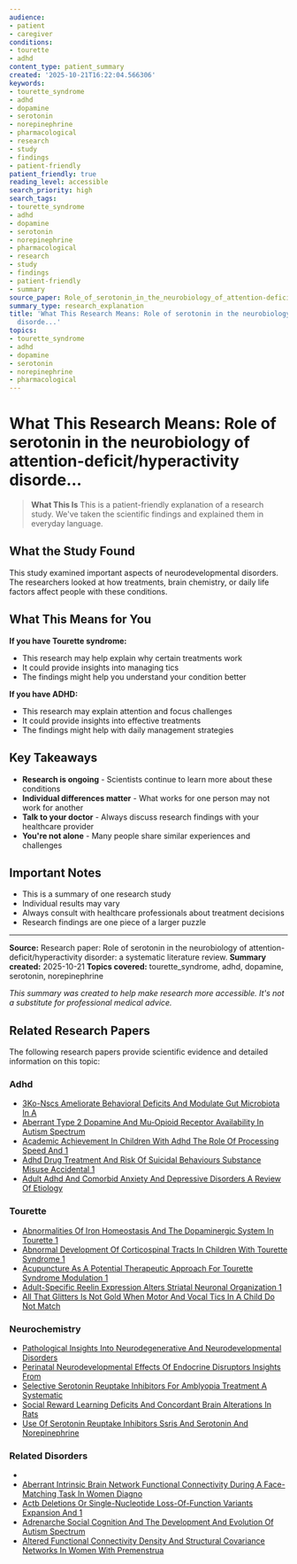 ```yaml
---
audience:
- patient
- caregiver
conditions:
- tourette
- adhd
content_type: patient_summary
created: '2025-10-21T16:22:04.566306'
keywords:
- tourette_syndrome
- adhd
- dopamine
- serotonin
- norepinephrine
- pharmacological
- research
- study
- findings
- patient-friendly
patient_friendly: true
reading_level: accessible
search_priority: high
search_tags:
- tourette_syndrome
- adhd
- dopamine
- serotonin
- norepinephrine
- pharmacological
- research
- study
- findings
- patient-friendly
- summary
source_paper: Role_of_serotonin_in_the_neurobiology_of_attention-deficithyperactivity_disorder_a_systematic_litera.md
summary_type: research_explanation
title: 'What This Research Means: Role of serotonin in the neurobiology of attention-deficit/hyperactivity
  disorde...'
topics:
- tourette_syndrome
- adhd
- dopamine
- serotonin
- norepinephrine
- pharmacological
---
```


# What This Research Means: Role of serotonin in the neurobiology of attention-deficit/hyperactivity disorde...

> **What This Is**
> This is a patient-friendly explanation of a research study. We've taken the scientific findings and explained them in everyday language.

## What the Study Found

This study examined important aspects of neurodevelopmental disorders. The researchers looked at how treatments, brain chemistry, or daily life factors affect people with these conditions.

## What This Means for You

**If you have Tourette syndrome:**
- This research may help explain why certain treatments work
- It could provide insights into managing tics
- The findings might help you understand your condition better

**If you have ADHD:**
- This research may explain attention and focus challenges
- It could provide insights into effective treatments
- The findings might help with daily management strategies

## Key Takeaways

- **Research is ongoing** - Scientists continue to learn more about these conditions
- **Individual differences matter** - What works for one person may not work for another
- **Talk to your doctor** - Always discuss research findings with your healthcare provider
- **You're not alone** - Many people share similar experiences and challenges

## Important Notes

- This is a summary of one research study
- Individual results may vary
- Always consult with healthcare professionals about treatment decisions
- Research findings are one piece of a larger puzzle

---

**Source:** Research paper: Role of serotonin in the neurobiology of attention-deficit/hyperactivity disorder: a systematic literature review.
**Summary created:** 2025-10-21
**Topics covered:** tourette_syndrome, adhd, dopamine, serotonin, norepinephrine

*This summary was created to help make research more accessible. It's not a substitute for professional medical advice.*


## Related Research Papers

The following research papers provide scientific evidence and detailed information on this topic:

### Adhd

- [3Ko-Nscs Ameliorate Behavioral Deficits And Modulate Gut Microbiota In A](../research/research\adhd\3ko-nscs_ameliorate_behavioral_deficits_and_modulate_gut_microbiota_in_a.md)
- [Aberrant Type 2 Dopamine And Mu-Opioid Receptor Availability In Autism Spectrum](../research/research\adhd\aberrant_type_2_dopamine_and_mu-opioid_receptor_availability_in_autism_spectrum.md)
- [Academic Achievement In Children With Adhd The Role Of Processing Speed And 1](../research/research\adhd\academic_achievement_in_children_with_adhd_the_role_of_processing_speed_and_1.md)
- [Adhd Drug Treatment And Risk Of Suicidal Behaviours Substance Misuse Accidental 1](../research/research\adhd\adhd_drug_treatment_and_risk_of_suicidal_behaviours_substance_misuse_accidental_1.md)
- [Adult Adhd And Comorbid Anxiety And Depressive Disorders A Review Of Etiology](../research/research\adhd\adult_adhd_and_comorbid_anxiety_and_depressive_disorders_a_review_of_etiology.md)

### Tourette

- [Abnormalities Of Iron Homeostasis And The Dopaminergic System In Tourette 1](../research/research\tourette\abnormalities_of_iron_homeostasis_and_the_dopaminergic_system_in_tourette_1.md)
- [Abnormal Development Of Corticospinal Tracts In Children With Tourette Syndrome 1](../research/research\tourette\abnormal_development_of_corticospinal_tracts_in_children_with_tourette_syndrome_1.md)
- [Acupuncture As A Potential Therapeutic Approach For Tourette Syndrome Modulation 1](../research/research\tourette\acupuncture_as_a_potential_therapeutic_approach_for_tourette_syndrome_modulation_1.md)
- [Adult-Specific Reelin Expression Alters Striatal Neuronal Organization 1](../research/research\tourette\adult-specific_reelin_expression_alters_striatal_neuronal_organization_1.md)
- [All That Glitters Is Not Gold When Motor And Vocal Tics In A Child Do Not Match](../research/research\tourette\all_that_glitters_is_not_gold_when_motor_and_vocal_tics_in_a_child_do_not_match.md)

### Neurochemistry

- [Pathological Insights Into Neurodegenerative And Neurodevelopmental Disorders](../research/research\neurochemistry\pathological_insights_into_neurodegenerative_and_neurodevelopmental_disorders.md)
- [Perinatal Neurodevelopmental Effects Of Endocrine Disruptors Insights From](../research/research\neurochemistry\perinatal_neurodevelopmental_effects_of_endocrine_disruptors_insights_from.md)
- [Selective Serotonin Reuptake Inhibitors For Amblyopia Treatment A Systematic](../research/research\neurochemistry\selective_serotonin_reuptake_inhibitors_for_amblyopia_treatment_a_systematic.md)
- [Social Reward Learning Deficits And Concordant Brain Alterations In Rats](../research/research\neurochemistry\social_reward_learning_deficits_and_concordant_brain_alterations_in_rats.md)
- [Use Of Serotonin Reuptake Inhibitors Ssris And Serotonin And Norepinephrine](../research/research\neurochemistry\use_of_serotonin_reuptake_inhibitors_ssris_and_serotonin_and_norepinephrine.md)

### Related Disorders

- [](../research/research\related-disorders\.md)
- [Aberrant Intrinsic Brain Network Functional Connectivity During A Face-Matching Task In Women Diagno](../research/research\related-disorders\aberrant_intrinsic_brain_network_functional_connectivity_during_a_face-matching_task_in_women_diagno.md)
- [Actb Deletions Or Single-Nucleotide Loss-Of-Function Variants Expansion And 1](../research/research\related-disorders\actb_deletions_or_single-nucleotide_loss-of-function_variants_expansion_and_1.md)
- [Adrenarche Social Cognition And The Development And Evolution Of Autism Spectrum](../research/research\related-disorders\adrenarche_social_cognition_and_the_development_and_evolution_of_autism_spectrum.md)
- [Altered Functional Connectivity Density And Structural Covariance Networks In Women With Premenstrua](../research/research\related-disorders\altered_functional_connectivity_density_and_structural_covariance_networks_in_women_with_premenstrua.md)

